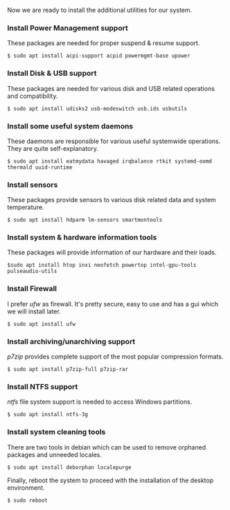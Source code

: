 Now we are ready to install the additional utilities for our system.

### Install Power Management support
These packages are needed for proper suspend & resume support.
```
$ sudo apt install acpi-support acpid powermgmt-base upower
```
### Install Disk & USB support
These packages are needed for various disk and USB related operations and compatibility.
```
$ sudo apt install udisks2 usb-modeswitch usb.ids usbutils
```
### Install some useful system daemons
These daemons are responsible for various useful systemwide operations. They are quite self-explanatory.
```
$ sudo apt install eatmydata havaged irqbalance rtkit systemd-oomd thermald uuid-runtime
```
### Install sensors
These packages provide sensors to various disk related data and system temperature.
```
$ sudo apt install hdparm lm-sensors smartmontools
```
### Install system & hardware information tools
These packages will provide information of our hardware and their loads.
```
$sudo apt install htop inxi neofetch powertop intel-gpu-tools pulseaudio-utils
```
### Install Firewall
I prefer *ufw* as firewall. It's pretty secure, easy to use and has a gui which we will install later.
```
$ sudo apt install ufw
```
### Install archiving/unarchiving support
*p7zip* provides complete support of the most popular compression formats.
```
$ sudo apt install p7zip-full p7zip-rar
```
### Install NTFS support
*ntfs* file system support is needed to access Windows partitions.
```
$ sudo apt install ntfs-3g
```
### Install system cleaning tools
There are two tools in debian which can be used to remove orphaned packages and unneeded locales.
```
$ sudo apt install deborphan localepurge
```
Finally, reboot the system to proceed with the installation of the desktop environment.
```
$ sudo reboot
```
